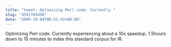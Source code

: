 ```yaml
---
title: "tweet: Optimizing Perl code. Currently "
slug: "4591765490"
date: "2009-10-04T00:51:42+00:00"
---
```

Optimizing Perl code. Currently experiencing about a 10x speedup. 1.5hours down to 10 minutes to index this standard corpus for IR.